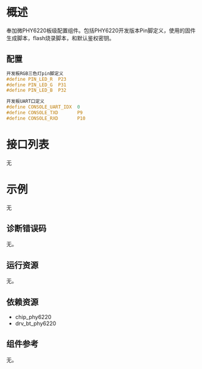 # 概述

奉加微PHY6220板级配置组件。包括PHY6220开发版本Pin脚定义，使用的固件生成脚本，flash烧录脚本，和默认鉴权密钥。

## 配置

```c
开发板RGB三色灯pin脚定义
#define PIN_LED_R  P23
#define PIN_LED_G  P31
#define PIN_LED_B  P32

开发板UART口定义
#define CONSOLE_UART_IDX  0
#define CONSOLE_TXD       P9
#define CONSOLE_RXD       P10
```

# 接口列表

无

# 示例

无

## 诊断错误码

无。

## 运行资源

无。

## 依赖资源

  - chip_phy6220
  - drv_bt_phy6220

## 组件参考

无。



